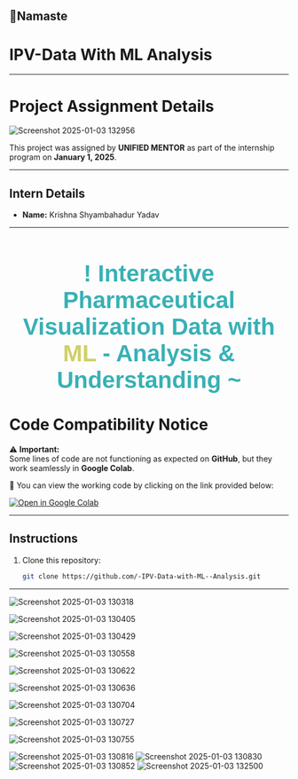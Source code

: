 

## 🙏Namaste 
# IPV-Data With ML Analysis

-----------


# Project Assignment Details

![Screenshot 2025-01-03 132956](https://github.com/user-attachments/assets/1c1d3042-a2d9-409a-b893-7f6631f99734)

This project was assigned by **UNIFIED MENTOR** as part of the internship program on **January 1, 2025**.  

---

## Intern Details  
- **Name:** Krishna Shyambahadur Yadav  

---
<h1 style="text-align: center; font-size: 3em; color: #38B1B5; font-family: 'Arial', sans-serif;">
   ! Interactive Pharmaceutical Visualization Data with <span style="color: #CED067;">ML</span> - Analysis & Understanding ~
</h1>



# Code Compatibility Notice

⚠️ **Important:**  
Some lines of code are not functioning as expected on **GitHub**, but they work seamlessly in **Google Colab**.  

🔗 You can view the working code by clicking on the link provided below:  

[![Open in Google Colab](https://colab.research.google.com/assets/colab-badge.svg)](https://colab.research.google.com/drive/1QdSrhu_ULj6yMJ-lOg7BAmc1PKO9q1tZ?usp=sharing)

---

## Instructions
1. Clone this repository:
   ```bash
   git clone https://github.com/-IPV-Data-with-ML--Analysis.git


---

![Screenshot 2025-01-03 130318](https://github.com/user-attachments/assets/ba4dbfb2-d03f-49b9-88b8-68024119f440)



![Screenshot 2025-01-03 130405](https://github.com/user-attachments/assets/d4a5a888-48d7-4f94-9ecc-448d415b81cd)





![Screenshot 2025-01-03 130429](https://github.com/user-attachments/assets/6186deb2-e4de-44b4-8409-4ff0a989922f)





![Screenshot 2025-01-03 130558](https://github.com/user-attachments/assets/0cd98717-7001-414a-824e-da4b37f26942)




![Screenshot 2025-01-03 130622](https://github.com/user-attachments/assets/a53f1086-9d6a-47b8-8a5e-bbf70ea9951e)




![Screenshot 2025-01-03 130636](https://github.com/user-attachments/assets/eb6580dd-3e8a-4acf-8bfd-d9743d3b16e0)



![Screenshot 2025-01-03 130704](https://github.com/user-attachments/assets/21ddc1d1-a9a4-46e4-8f61-bb353a9b326c)




![Screenshot 2025-01-03 130727](https://github.com/user-attachments/assets/088832f1-cfe1-421c-97fb-fcd82e0f0201)



![Screenshot 2025-01-03 130755](https://github.com/user-attachments/assets/f75984fe-d0f2-477f-ae63-12f849270a53)

![Screenshot 2025-01-03 130816](https://github.com/user-attachments/assets/18e5bdf6-ef0e-4f59-86b1-4dc0f344a003)
![Screenshot 2025-01-03 130830](https://github.com/user-attachments/assets/c39ded83-144b-41c8-b783-49cecfd4f767)
![Screenshot 2025-01-03 130852](https://github.com/user-attachments/assets/52b49212-2612-4914-a04d-2d6c98a4e026)
![Screenshot 2025-01-03 132500](https://github.com/user-attachments/assets/e65983af-78b8-4055-9cf5-746d32fc0026)
